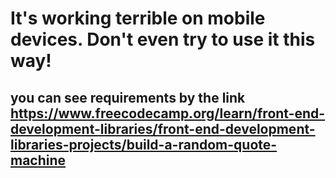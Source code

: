 # It's working terrible on mobile devices. Don't even try to use it this way!
## you can see requirements by the link https://www.freecodecamp.org/learn/front-end-development-libraries/front-end-development-libraries-projects/build-a-random-quote-machine
